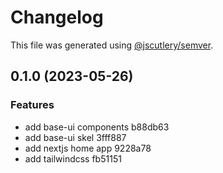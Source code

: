 # Changelog

This file was generated using [@jscutlery/semver](https://github.com/jscutlery/semver).

## 0.1.0 (2023-05-26)

### Features

- add base-ui components b88db63
- add base-ui skel 3fff887
- add nextjs home app 9228a78
- add tailwindcss fb51151
